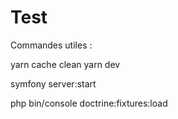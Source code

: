 # Test

Commandes utiles : 

yarn cache clean 
yarn dev

symfony server:start

php bin/console doctrine:fixtures:load
